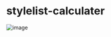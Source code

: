 # stylelist-calculater
![image](https://github.com/BuddhadebKoner/stylelist-calculater/assets/113292029/b66e6a4a-23e1-4555-aa1d-30321a297ef7)
